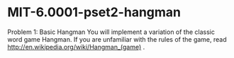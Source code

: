 # MIT-6.0001-pset2-hangman

Problem 1: Basic Hangman You will implement a variation of the classic word game Hangman. If you are unfamiliar with the rules of the game, read http://en.wikipedia.org/wiki/Hangman_(game) .
